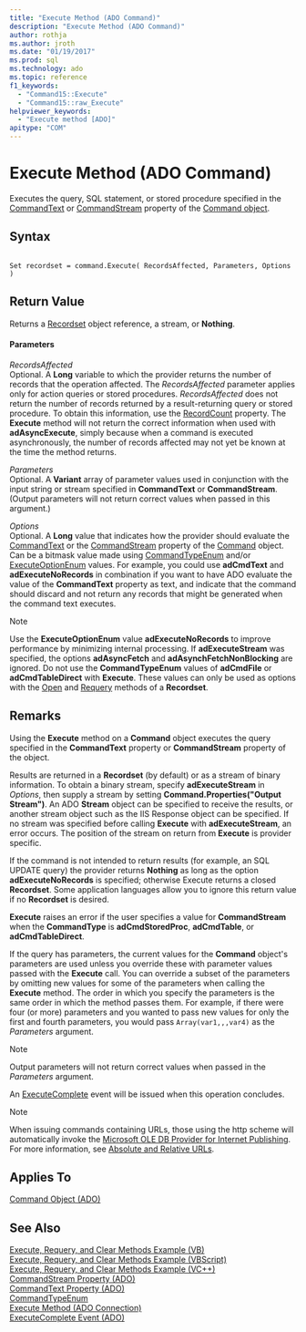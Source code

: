 ```yaml
---
title: "Execute Method (ADO Command)"
description: "Execute Method (ADO Command)"
author: rothja
ms.author: jroth
ms.date: "01/19/2017"
ms.prod: sql
ms.technology: ado
ms.topic: reference
f1_keywords:
  - "Command15::Execute"
  - "Command15::raw_Execute"
helpviewer_keywords:
  - "Execute method [ADO]"
apitype: "COM"
---
```

# Execute Method (ADO Command)
Executes the query, SQL statement, or stored procedure specified in the [CommandText](../../../ado/reference/ado-api/commandtext-property-ado.md) or [CommandStream](../../../ado/reference/ado-api/commandstream-property-ado.md) property of the [Command object](../../../ado/reference/ado-api/command-object-ado.md).  
  
## Syntax  
  
```  
  
Set recordset = command.Execute( RecordsAffected, Parameters, Options )  
```  
  
## Return Value  
 Returns a [Recordset](../../../ado/reference/ado-api/recordset-object-ado.md) object reference, a stream, or **Nothing**.  
  
#### Parameters  
 *RecordsAffected*  
 Optional. A **Long** variable to which the provider returns the number of records that the operation affected. The *RecordsAffected* parameter applies only for action queries or stored procedures. *RecordsAffected* does not return the number of records returned by a result-returning query or stored procedure. To obtain this information, use the [RecordCount](../../../ado/reference/ado-api/recordcount-property-ado.md) property. The **Execute** method will not return the correct information when used with **adAsyncExecute**, simply because when a command is executed asynchronously, the number of records affected may not yet be known at the time the method returns.  
  
 *Parameters*  
 Optional. A **Variant** array of parameter values used in conjunction with the input string or stream specified in **CommandText** or **CommandStream**. (Output parameters will not return correct values when passed in this argument.)  
  
 *Options*  
 Optional. A **Long** value that indicates how the provider should evaluate the [CommandText](../../../ado/reference/ado-api/commandtext-property-ado.md) or the [CommandStream](../../../ado/reference/ado-api/commandstream-property-ado.md) property of the [Command](../../../ado/reference/ado-api/command-object-ado.md) object. Can be a bitmask value made using [CommandTypeEnum](../../../ado/reference/ado-api/commandtypeenum.md) and/or [ExecuteOptionEnum](../../../ado/reference/ado-api/executeoptionenum.md) values. For example, you could use **adCmdText** and **adExecuteNoRecords** in combination if you want to have ADO evaluate the value of the **CommandText** property as text, and indicate that the command should discard and not return any records that might be generated when the command text executes.  
  
> [!NOTE]
>  Use the **ExecuteOptionEnum** value **adExecuteNoRecords** to improve performance by minimizing internal processing. If **adExecuteStream** was specified, the options **adAsyncFetch** and **adAsynchFetchNonBlocking** are ignored. Do not use the **CommandTypeEnum** values of **adCmdFile** or **adCmdTableDirect** with **Execute**. These values can only be used as options with the [Open](../../../ado/reference/ado-api/open-method-ado-recordset.md) and [Requery](../../../ado/reference/ado-api/requery-method.md) methods of a **Recordset**.  
  
## Remarks  
 Using the **Execute** method on a **Command** object executes the query specified in the **CommandText** property or **CommandStream** property of the object.  
  
 Results are returned in a **Recordset** (by default) or as a stream of binary information. To obtain a binary stream, specify **adExecuteStream** in *Options*, then supply a stream by setting **Command.Properties("Output Stream")**. An ADO **Stream** object can be specified to receive the results, or another stream object such as the IIS Response object can be specified. If no stream was specified before calling **Execute** with **adExecuteStream**, an error occurs. The position of the stream on return from **Execute** is provider specific.  
  
 If the command is not intended to return results (for example, an SQL UPDATE query) the provider returns **Nothing** as long as the option **adExecuteNoRecords** is specified; otherwise Execute returns a closed **Recordset**. Some application languages allow you to ignore this return value if no **Recordset** is desired.  
  
 **Execute** raises an error if the user specifies a value for **CommandStream** when the **CommandType** is **adCmdStoredProc**, **adCmdTable**, or **adCmdTableDirect**.  
  
 If the query has parameters, the current values for the **Command** object's parameters are used unless you override these with parameter values passed with the **Execute** call. You can override a subset of the parameters by omitting new values for some of the parameters when calling the **Execute** method. The order in which you specify the parameters is the same order in which the method passes them. For example, if there were four (or more) parameters and you wanted to pass new values for only the first and fourth parameters, you would pass `Array(var1,,,var4)` as the *Parameters* argument.  
  
> [!NOTE]
>  Output parameters will not return correct values when passed in the *Parameters* argument.  
  
 An [ExecuteComplete](../../../ado/reference/ado-api/executecomplete-event-ado.md) event will be issued when this operation concludes.  
  
> [!NOTE]
>  When issuing commands containing URLs, those using the http scheme will automatically invoke the [Microsoft OLE DB Provider for Internet Publishing](../../../ado/guide/appendixes/microsoft-ole-db-provider-for-internet-publishing.md). For more information, see [Absolute and Relative URLs](../../../ado/guide/data/absolute-and-relative-urls.md).  
  
## Applies To  
 [Command Object (ADO)](../../../ado/reference/ado-api/command-object-ado.md)  
  
## See Also  
 [Execute, Requery, and Clear Methods Example (VB)](../../../ado/reference/ado-api/execute-requery-and-clear-methods-example-vb.md)   
 [Execute, Requery, and Clear Methods Example (VBScript)](../../../ado/reference/ado-api/execute-requery-and-clear-methods-example-vbscript.md)   
 [Execute, Requery, and Clear Methods Example (VC++)](../../../ado/reference/ado-api/execute-requery-and-clear-methods-example-vc.md)   
 [CommandStream Property (ADO)](../../../ado/reference/ado-api/commandstream-property-ado.md)   
 [CommandText Property (ADO)](../../../ado/reference/ado-api/commandtext-property-ado.md)   
 [CommandTypeEnum](../../../ado/reference/ado-api/commandtypeenum.md)   
 [Execute Method (ADO Connection)](../../../ado/reference/ado-api/execute-method-ado-connection.md)   
 [ExecuteComplete Event (ADO)](../../../ado/reference/ado-api/executecomplete-event-ado.md)
